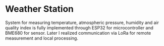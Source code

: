 # Weather Station

System for measuring temperature, atmospheric pressure, humidity and air quality index is fully implemented through ESP32 for microcontroller and BME680 for sensor. Later I realized communication via LoRa for remote measurement and local processing.
